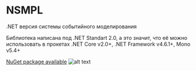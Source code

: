 # NSMPL
.NET версия системы событийного моделирования

Библиотека написана под .NET Standart 2.0, а это значит, что её можно использовать в прокетах .NET Core v2.0+, .NET Framework v4.6.1+, Mono v5.4+

[NuGet package available](https://www.nuget.org/packages/SMPL/) ![alt text](https://img.shields.io/nuget/dt/smpl?color=g "NuGet status")
